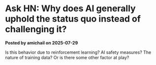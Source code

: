# Ask HN: Why does AI generally uphold the status quo instead of challenging it?  
**Posted by amichail on 2025-07-29**

Is this behavior due to reinforcement learning? AI safety measures? The nature of training data? Or is there some other factor at play?